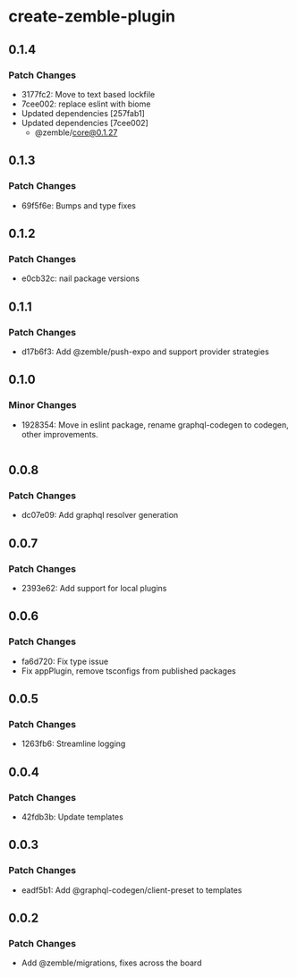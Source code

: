 # create-zemble-plugin

## 0.1.4

### Patch Changes

- 3177fc2: Move to text based lockfile
- 7cee002: replace eslint with biome
- Updated dependencies [257fab1]
- Updated dependencies [7cee002]
  - @zemble/core@0.1.27

## 0.1.3

### Patch Changes

- 69f5f6e: Bumps and type fixes

## 0.1.2

### Patch Changes

- e0cb32c: nail package versions

## 0.1.1

### Patch Changes

- d17b6f3: Add @zemble/push-expo and support provider strategies

## 0.1.0

### Minor Changes

- 1928354: Move in eslint package, rename graphql-codegen to codegen, other improvements.

  ```

  ```

## 0.0.8

### Patch Changes

- dc07e09: Add graphql resolver generation

## 0.0.7

### Patch Changes

- 2393e62: Add support for local plugins

## 0.0.6

### Patch Changes

- fa6d720: Fix type issue
- Fix appPlugin, remove tsconfigs from published packages

## 0.0.5

### Patch Changes

- 1263fb6: Streamline logging

## 0.0.4

### Patch Changes

- 42fdb3b: Update templates

## 0.0.3

### Patch Changes

- eadf5b1: Add @graphql-codegen/client-preset to templates

## 0.0.2

### Patch Changes

- Add @zemble/migrations, fixes across the board
